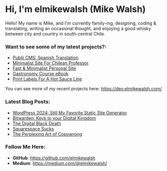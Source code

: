 # Hi, I'm elmikewalsh (Mike Walsh)




Hello! My name is Mike, and I'm currently family-ing, designing, coding & translating, writing an occasional thought, and enjoying a good whisky between city and country in south-central Chile.




### **Want to see some of my latest projects?:**
<!-- PORTFOLIO:START -->
- [Publii CMS: Spanish Translation](https://dev.elmikewalsh.com/publii-cms-spanish-translation/)
- [Minimalist Site For Chilean Professor](https://dev.elmikewalsh.com/minimalist-site-for-chilean-professor/)
- [Fast &amp; Minimalist Personal Site](https://dev.elmikewalsh.com/fast-and-minimalist-personal-site/)
- [Gastronomy Course eBook](https://dev.elmikewalsh.com/ebook-for-a-university-gastronomy-course/)
- [Print Labels For A Hot Sauce Line](https://dev.elmikewalsh.com/print-labels-for-a-hot-sauce-line/)
<!-- PORTFOLIO:END -->


You can see more of my recent projects here: https://dev.elmikewalsh.com/

### **Latest Blog Posts:**
<!-- BLOG-POST-LIST:START -->
- [WordPress 2024: Still My Favorite Static Site Generator](https://www.elmikewalsh.com/wordpress-2024-static-website-generator/)
- [Bitwarden: Keys to your Digital Kingdom](https://www.elmikewalsh.com/bitwarden-keys-to-your-digital-kingdom/)
- [The Digital Black Death](https://www.elmikewalsh.com/the-digital-black-death/)
- [Squarespace Sucks](https://www.elmikewalsh.com/squarespace-sucks/)
- [The Perplexing Art of Copywrong](https://www.elmikewalsh.com/the-perplexing-art-of-copywrong/)
<!-- BLOG-POST-LIST:END -->

### **Follow Me Here:**

- **GitHub**: https://github.com/elmikewalsh
- **Medium**: https://medium.com/@elmikewalsh/
